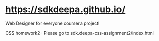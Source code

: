 # https://sdkdeepa.github.io/

Web Designer for everyone coursera project!

CSS homework2- Please go to 
sdk.deepa-css-assignment2/index.html
